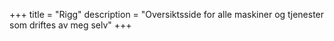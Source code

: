 +++
title = "Rigg"
description = "Oversiktsside for alle maskiner og tjenester som driftes av meg selv"
+++
